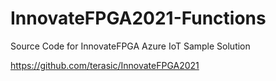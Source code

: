 # InnovateFPGA2021-Functions

Source Code for InnovateFPGA Azure IoT Sample Solution

<https://github.com/terasic/InnovateFPGA2021>